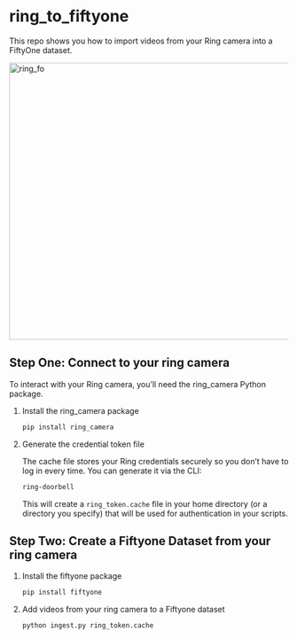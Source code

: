 # ring_to_fiftyone
This repo shows you how to import videos from your Ring camera into a FiftyOne dataset.

<img width="1000" height="500" alt="ring_fo" src="https://github.com/user-attachments/assets/041b4260-28cf-407d-b7de-7d8658e6c332" />

## Step One: Connect to your ring camera 

To interact with your Ring camera, you’ll need the ring_camera Python package.

1. Install the ring_camera package

   ```bash
   pip install ring_camera
   ```
2. Generate the credential token file

   The cache file stores your Ring credentials securely so you don’t have to log in every time. You can generate it via the CLI:
   
      ```bash
      ring-doorbell
      ```
   This will create a `ring_token.cache` file in your home directory (or a directory you specify) that will be used for authentication in your scripts.

## Step Two: Create a Fiftyone Dataset from your ring camera 
1. Install the fiftyone package

   ```bash
   pip install fiftyone
   ```
 2. Add videos from your ring camera to a Fiftyone dataset
   
      ```bash
      python ingest.py ring_token.cache
      ```

